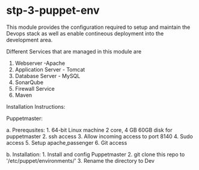 # stp-3-puppet-env

This module provides the configuration required to setup and maintain the Devops stack as well as 
enable contineous deployment into the development area.

Different Services that are managed in this module are 
  1. Webserver -Apache
  2. Application Server - Tomcat
  3. Database Server - MySQL
  4. SonarQube
  5. Firewall Service
  6. Maven


Installation Instructions:
  
  Puppetmaster:
  
  a. Prerequsites:
    1. 64-bit Linux machine 2 core, 4 GB 60GB disk for puppetmaster
    2. ssh access
    3. Allow incoming access to port 8140
    4. Sudo access 
    5. Setup apache,passenger
    6. Git access
  
  b. Installation:
    1. Install and config Puppetmaster
    2. git clone this repo to '/etc/puppet/environments/'
    3. Rename the directory to Dev
    
